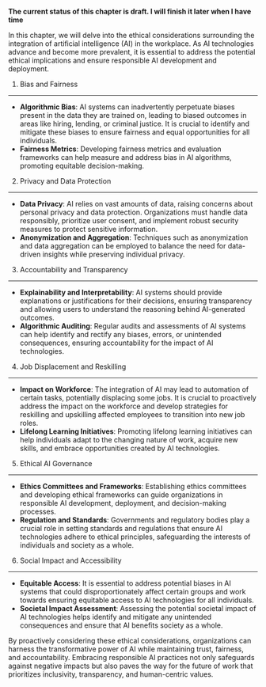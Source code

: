 **The current status of this chapter is draft. I will finish it later when I have time**

In this chapter, we will delve into the ethical considerations surrounding the integration of artificial intelligence (AI) in the workplace. As AI technologies advance and become more prevalent, it is essential to address the potential ethical implications and ensure responsible AI development and deployment.

1. Bias and Fairness
--------------------

* **Algorithmic Bias**: AI systems can inadvertently perpetuate biases present in the data they are trained on, leading to biased outcomes in areas like hiring, lending, or criminal justice. It is crucial to identify and mitigate these biases to ensure fairness and equal opportunities for all individuals.
* **Fairness Metrics**: Developing fairness metrics and evaluation frameworks can help measure and address bias in AI algorithms, promoting equitable decision-making.

2. Privacy and Data Protection
------------------------------

* **Data Privacy**: AI relies on vast amounts of data, raising concerns about personal privacy and data protection. Organizations must handle data responsibly, prioritize user consent, and implement robust security measures to protect sensitive information.
* **Anonymization and Aggregation**: Techniques such as anonymization and data aggregation can be employed to balance the need for data-driven insights while preserving individual privacy.

3. Accountability and Transparency
----------------------------------

* **Explainability and Interpretability**: AI systems should provide explanations or justifications for their decisions, ensuring transparency and allowing users to understand the reasoning behind AI-generated outcomes.
* **Algorithmic Auditing**: Regular audits and assessments of AI systems can help identify and rectify any biases, errors, or unintended consequences, ensuring accountability for the impact of AI technologies.

4. Job Displacement and Reskilling
----------------------------------

* **Impact on Workforce**: The integration of AI may lead to automation of certain tasks, potentially displacing some jobs. It is crucial to proactively address the impact on the workforce and develop strategies for reskilling and upskilling affected employees to transition into new job roles.
* **Lifelong Learning Initiatives**: Promoting lifelong learning initiatives can help individuals adapt to the changing nature of work, acquire new skills, and embrace opportunities created by AI technologies.

5. Ethical AI Governance
------------------------

* **Ethics Committees and Frameworks**: Establishing ethics committees and developing ethical frameworks can guide organizations in responsible AI development, deployment, and decision-making processes.
* **Regulation and Standards**: Governments and regulatory bodies play a crucial role in setting standards and regulations that ensure AI technologies adhere to ethical principles, safeguarding the interests of individuals and society as a whole.

6. Social Impact and Accessibility
----------------------------------

* **Equitable Access**: It is essential to address potential biases in AI systems that could disproportionately affect certain groups and work towards ensuring equitable access to AI technologies for all individuals.
* **Societal Impact Assessment**: Assessing the potential societal impact of AI technologies helps identify and mitigate any unintended consequences and ensure that AI benefits society as a whole.

By proactively considering these ethical considerations, organizations can harness the transformative power of AI while maintaining trust, fairness, and accountability. Embracing responsible AI practices not only safeguards against negative impacts but also paves the way for the future of work that prioritizes inclusivity, transparency, and human-centric values.
